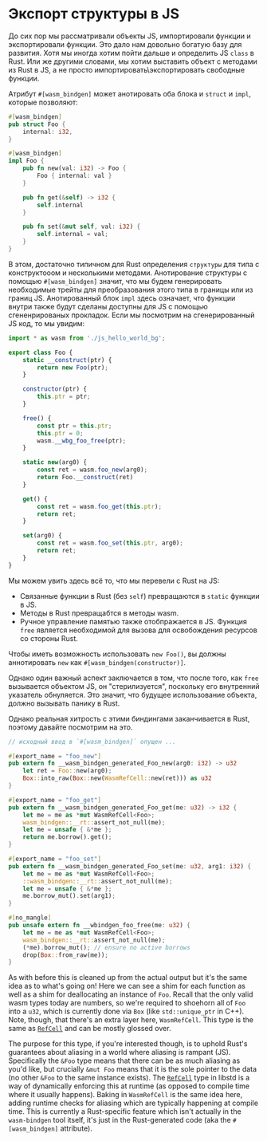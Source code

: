 # Экспорт структуры в JS

До сих пор мы рассматривали объекты JS, импортировали функции и экспортировали функции. Это дало нам довольно богатую базу для развития. Хотя мы иногда хотим пойти дальше и определить JS `class` в Rust. Или же другими словами, мы хотим выставить объект с методами из Rust в JS, а не просто импортировать\экспортировать свободные функции.

Атрибут `#[wasm_bindgen]` может анотировать оба блока и `struct` и `impl`, которые позволяют:

```rust
#[wasm_bindgen]
pub struct Foo {
    internal: i32,
}

#[wasm_bindgen]
impl Foo {
    pub fn new(val: i32) -> Foo {
        Foo { internal: val }
    }

    pub fn get(&self) -> i32 {
        self.internal
    }

    pub fn set(&mut self, val: i32) {
        self.internal = val;
    }
}
```

В этом, достаточно типичном для Rust определения `структуры` для типа с конструктооом и несколькими методами. Анотирование структуры с помощью `#[wasm_bindgen]` значит, что мы будем генерировать необходимые трейты для преобразования этого типа в границы или из границ JS. Анотированный блок `impl` здесь означает, что функции внутри также будут сделаны доступны для JS с помощью сгененрированых прокладок. Если мы посмотрим на сгенерированный JS код, то мы увидим:

```js
import * as wasm from './js_hello_world_bg';

export class Foo {
    static __construct(ptr) {
        return new Foo(ptr);
    }

    constructor(ptr) {
        this.ptr = ptr;
    }

    free() {
        const ptr = this.ptr;
        this.ptr = 0;
        wasm.__wbg_foo_free(ptr);
    }

    static new(arg0) {
        const ret = wasm.foo_new(arg0);
        return Foo.__construct(ret)
    }

    get() {
        const ret = wasm.foo_get(this.ptr);
        return ret;
    }

    set(arg0) {
        const ret = wasm.foo_set(this.ptr, arg0);
        return ret;
    }
}
```

Мы можем увить здесь всё то, что мы перевели с Rust на JS:

* Связанные функции в Rust (без `self`) превращаются в `static` функции в JS.
* Методы в Rust превращабтся в методы wasm.
* Ручное управление памятью также отобпражается в JS. Функция `free` является необходимой для вызова для освобождения ресурсов со стороны Rust.

Чтобы иметь возможность использовать `new Foo()`, вы должны аннотировать `new` как `#[wasm_bindgen(constructor)]`.

Однако один важный аспект заключается в том, что после того, как `free` вызывается объектом JS, он "стерилизуется", поскольку его внутренний указатель обнуляется. Это значит, что будущее использование объекта, должно вызывать панику в Rust.

Однако реальная хитрость с этими биндингами заканчивается в Rust, поэтому давайте посмотрим на это.

```rust
// исходный ввод в `#[wasm_bindgen]` опущен ...

#[export_name = "foo_new"]
pub extern fn __wasm_bindgen_generated_Foo_new(arg0: i32) -> u32
    let ret = Foo::new(arg0);
    Box::into_raw(Box::new(WasmRefCell::new(ret))) as u32
}

#[export_name = "foo_get"]
pub extern fn __wasm_bindgen_generated_Foo_get(me: u32) -> i32 {
    let me = me as *mut WasmRefCell<Foo>;
    wasm_bindgen::__rt::assert_not_null(me);
    let me = unsafe { &*me };
    return me.borrow().get();
}

#[export_name = "foo_set"]
pub extern fn __wasm_bindgen_generated_Foo_set(me: u32, arg1: i32) {
    let me = me as *mut WasmRefCell<Foo>;
    ::wasm_bindgen::__rt::assert_not_null(me);
    let me = unsafe { &*me };
    me.borrow_mut().set(arg1);
}

#[no_mangle]
pub unsafe extern fn __wbindgen_foo_free(me: u32) {
    let me = me as *mut WasmRefCell<Foo>;
    wasm_bindgen::__rt::assert_not_null(me);
    (*me).borrow_mut(); // ensure no active borrows
    drop(Box::from_raw(me));
}
```

As with before this is cleaned up from the actual output but it's the same idea
as to what's going on! Here we can see a shim for each function as well as a
shim for deallocating an instance of `Foo`. Recall that the only valid wasm
types today are numbers, so we're required to shoehorn all of `Foo` into a
`u32`, which is currently done via `Box` (like `std::unique_ptr` in C++).
Note, though, that there's an extra layer here, `WasmRefCell`. This type is the
same as [`RefCell`] and can be mostly glossed over.

The purpose for this type, if you're interested though, is to uphold Rust's
guarantees about aliasing in a world where aliasing is rampant (JS).
Specifically the `&Foo` type means that there can be as much aliasing as you'd
like, but crucially `&mut Foo` means that it is the sole pointer to the data
(no other `&Foo` to the same instance exists). The [`RefCell`] type in libstd
is a way of dynamically enforcing this at runtime (as opposed to compile time
where it usually happens). Baking in `WasmRefCell` is the same idea here,
adding runtime checks for aliasing which are typically happening at compile
time. This is currently a Rust-specific feature which isn't actually in the
`wasm-bindgen` tool itself, it's just in the Rust-generated code (aka the
`#[wasm_bindgen]` attribute).

[`RefCell`]: https://doc.rust-lang.org/std/cell/struct.RefCell.html
